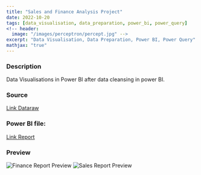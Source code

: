 ```yaml
---
title: "Sales and Finance Analysis Project"
date: 2022-10-20
tags: [data_visualisation, data_preparation, power_bi, power_query]
<!-- header:
  image: "/images/perceptron/percept.jpg" -->
excerpt: "Data Visualisation, Data Preparation, Power BI, Power Query"
mathjax: "true"
---
```

### Description

Data Visualisations in Power BI after data cleansing in power BI.

### Source
[Link Dataraw](https://github.com/muwnawn/portfolio_projects/blob/c797439f5af074cbed7e1f2616f37eeaf111cc46/Portfolio_Sales%20and%20Finance%20Analysis/Sales%20and%20Finance%20Data%20Raw.xlsm)

### Power BI file:
[Link Report](https://github.com/muwnawn/portfolio_projects/blob/c797439f5af074cbed7e1f2616f37eeaf111cc46/Portfolio_Sales%20and%20Finance%20Analysis/Sales%20and%20Finance%20Report.pbix)

### Preview
<img src="{{ site.url }}{{ site.baseurl }}/assets/Portfolio_Sales and Finance Analysis/Finance Report Preview.png" alt="Finance Report Preview">
<img src="{{ site.url }}{{ site.baseurl }}/assets/Portfolio_Sales and Finance Analysis/Sales Report Preview.png" alt="Sales Report Preview">
